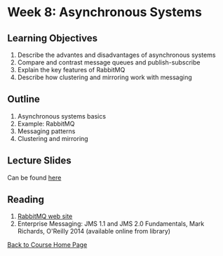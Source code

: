 # Week 8: Asynchronous Systems

## Learning Objectives
1. Describe the advantes and disadvantages of asynchronous systems
1. Compare and contrast message queues and publish-subscribe
1. Explain the key features of RabbitMQ
1. Describe how clustering and mirroring work with messaging

## Outline
1. Asynchronous systems basics
1. Example: RabbitMQ
1. Messaging patterns
1. Clustering and mirroring

## Lecture Slides
Can be found [here](https://gortonator.github.io/bsds-6650/lectures/week-8-asynk/BSDS-2019-week-8.pdf)

## Reading
1. [RabbitMQ web site](https://www.rabbitmq.com/)
1. Enterprise Messaging: JMS 1.1 and JMS 2.0 Fundamentals, Mark Richards, O'Reilly 2014 (available online from library)


[Back to Course Home Page](https://gortonator.github.io/bsds-6650/)
